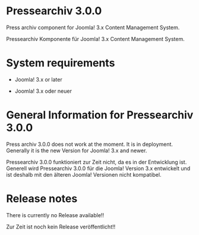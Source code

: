 Pressearchiv 3.0.0
==================

Press archiv component for Joomla! 3.x Content Management System.

Pressearchiv Komponente für Joomla! 3.x Content Management System.

System requirements
===================

- Joomla! 3.x or later

- Joomla! 3.x oder neuer

General Information for Pressearchiv 3.0.0
==========================================

Press archiv 3.0.0 does not work at the moment. It is in deployment. Generally
it is the new Version for Joomla! 3.x and newer.

Pressearchiv 3.0.0 funktioniert zur Zeit nicht, da es in der Entwicklung ist.
Generell wird Pressearchiv 3.0.0 für die Joomla! Version 3.x entwickelt und ist 
deshalb mit den älteren Joomla! Versionen nicht kompatibel.

Release notes
=============

There is currently no Release available!!

Zur Zeit ist noch kein Release veröffentlicht!!
